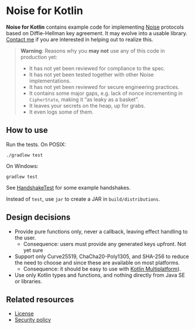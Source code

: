 # Noise for Kotlin

**Noise for Kotlin** contains example code for implementing [Noise](https://noiseprotocol.org) protocols based on Diffie-Hellman key agreement. It may evolve into a usable library. [Contact me](mailto:mail@sanderdijkhuis.nl) if you are interested in helping out to realize this.

> **Warning**: Reasons why you **may not** use any of this code in production yet:
>
> - It has not yet been reviewed for compliance to the spec.
> - It has not yet been tested together with other Noise implementations.
> - It has not yet been reviewed for secure engineering practices.
> - It contains some major gaps, e.g. lack of nonce incrementing in `CipherState`, making it “as leaky as a basket”.
> - It leaves your secrets on the heap, up for grabs.
> - It even logs some of them.

## How to use

Run the tests. On POSIX:

    ./gradlew test

On Windows:

    gradlew test

See [HandshakeTest](src/test/kotlin/HandshakeTest.kt) for some example handshakes.

Instead of `test`, use `jar` to create a JAR in `build/distributions`.

## Design decisions

- Provide pure functions only, never a callback, leaving effect handling to the user.
    - Consequence: users must provide any generated keys upfront. Not yet sure  
- Support only Curve25519, ChaCha20-Poly1305, and SHA-256 to reduce the need to choose and since these are available on most platforms.
    - Consequence: it should be easy to use with [Kotlin Multiplatform](https://kotlinlang.org/docs/multiplatform.html)).
- Use only Kotlin types and functions, and nothing directly from Java SE or libraries.

## Related resources

- [License](LICENSE.md)
- [Security policy](SECURITY.md)
